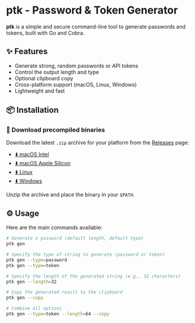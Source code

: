 # ptk - Password & Token Generator

**ptk** is a simple and secure command-line tool to generate passwords and tokens, built with Go and Cobra.

## ✨ Features

- Generate strong, random passwords or API tokens
- Control the output length and type
- Optional clipboard copy
- Cross-platform support (macOS, Linux, Windows)
- Lightweight and fast

## 📦 Installation

### 🔽 Download precompiled binaries

Download the latest `.zip` archive for your platform from the [Releases](https://github.com/ewhalgand/Passtok-generator/releases) page:

- [⬇️ macOS Intel](https://github.com/ewhalgand/Passtok-generator/releases/download/v1.0.0/ptk-mac-intel-1.0.0.zip)
- [⬇️ macOS Apple Silicon](https://github.com/ewhalgand/Passtok-generator/releases/download/v1.0.0/ptk-mac-arm64-1.0.0.zip)
- [⬇️ Linux](https://github.com/ewhalgand/Passtok-generator/releases/download/v1.0.0/ptk-linux-1.0.0.zip)
- [⬇️ Windows](https://github.com/ewhalgand/Passtok-generator/releases/download/v1.0.0/ptk-windows-1.0.0.zip)

Unzip the archive and place the binary in your `$PATH`.

## ⚙️ Usage

Here are the main commands available:

```bash
# Generate a password (default length, default type)
ptk gen

# Specify the type of string to generate (password or token)
ptk gen --type=password
ptk gen --type=token

# Specify the length of the generated string (e.g., 32 characters)
ptk gen --length=32

# Copy the generated result to the clipboard
ptk gen --copy

# Combine all options
ptk gen --type=token --length=64 --copy
```
